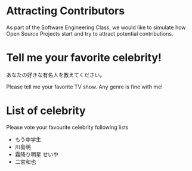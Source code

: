 # Attracting Contributors
As part of the Software Engineering Class, we would like to simulate how Open Source Projects start and try to attract potential contributions.

# Tell me your favorite celebrity!
あなたの好きな有名人を教えてください。

Please tell me your favorite TV show.
Any genre is fine with me!

# List of celebrity
Please vote your favourite celebrity following lists
- もう中学生
- 川島明
- 霜降り明星 せいや
- 二宮和也

